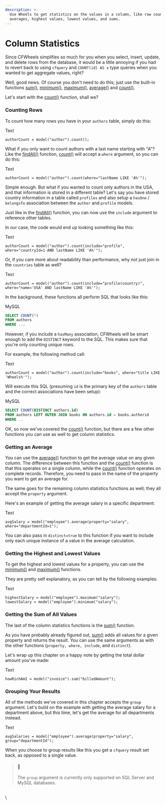 ```yaml
---
description: >-
  Use Wheels to get statistics on the values in a column, like row counts,
  averages, highest values, lowest values, and sums.
---
```


# Column Statistics

Since CFWheels simplifies so much for you when you select, insert, update, and delete rows from the database, it would be a little annoying if you had to revert back to using `cfquery` and `COUNT(id) AS x` type queries when you wanted to get aggregate values, right?

Well, good news. Of course you don't need to do this; just use the built-in functions [sum()](https://api.cfwheels.org/model.sum.html), [minimum()](https://api.cfwheels.org/model.minimum.html), [maximum()](https://api.cfwheels.org/model.maximum.html), [average()](https://api.cfwheels.org/model.average.html) and [count()](https://api.cfwheels.org/model.count.html).

Let's start with the [count()](https://api.cfwheels.org/model.count.html) function, shall we?

### Counting Rows

To count how many rows you have in your `authors` table, simply do this:

Text

```
authorCount = model("author").count();
```

What if you only want to count authors with a last name starting with "A"? Like the [findAll()](https://api.cfwheels.org/model.findall.html) function, [count()](https://api.cfwheels.org/model.count.html) will accept a `where` argument, so you can do this:

Text

```
authorCount = model("author").count(where="lastName LIKE 'A%'");
```

Simple enough. But what if you wanted to count only authors in the USA, and that information is stored in a different table? Let's say you have stored country information in a table called `profiles` and also setup a `hasOne` / `belongsTo` association between the `author` and `profile` models.

Just like in the [findAll()](https://api.cfwheels.org/model.findall.html) function, you can now use the `include` argument to reference other tables.

In our case, the code would end up looking something like this:

Text

```
authorCount = model("author").count(include="profile", where="countryId=1 AND lastName LIKE 'A%'");
```

Or, if you care more about readability than performance, why not just join in the `countries` table as well?

Text

```
authorCount = model("author").count(include="profile(country)", where="name='USA' AND lastName LIKE 'A%'");
```

In the background, these functions all perform SQL that looks like this:

MySQL

```sql
SELECT COUNT(*)
FROM authors
WHERE ...
```

However, if you include a `hasMany` association, CFWheels will be smart enough to add the `DISTINCT` keyword to the SQL. This makes sure that you're only counting unique rows.

For example, the following method call:

Text

```
authorCount = model("author").count(include="books", where="title LIKE 'Wheels%'");
```

Will execute this SQL (presuming `id` is the primary key of the `authors` table and the correct associations have been setup):

MySQL

```sql
SELECT COUNT(DISTINCT authors.id)
FROM authors LEFT OUTER JOIN books ON authors.id = books.authorid
WHERE ..
```

OK, so now we've covered the [count()](https://api.cfwheels.org/model.count.html) function, but there are a few other functions you can use as well to get column statistics.

### Getting an Average

You can use the [average()](https://api.cfwheels.org/model.average.html) function to get the average value on any given column. The difference between this function and the [count()](https://api.cfwheels.org/model.count.html) function is that this operates on a single column, while the [count()](https://api.cfwheels.org/model.count.html) function operates on complete records. Therefore, you need to pass in the name of the property you want to get an average for.

The same goes for the remaining column statistics functions as well; they all accept the `property` argument.

Here's an example of getting the average salary in a specific department:

Text

```
avgSalary = model("employee").average(property="salary", where="departmentId=1");
```

You can also pass in `distinct=true` to this function if you want to include only each unique instance of a value in the average calculation.

### Getting the Highest and Lowest Values

To get the highest and lowest values for a property, you can use the [minimum()](https://api.cfwheels.org/model.minimum.html) and [maximum()](https://api.cfwheels.org/model.maximum.html) functions.

They are pretty self explanatory, as you can tell by the following examples:

Text

```
highestSalary = model("employee").maximum("salary");
lowestSalary = model("employee").minimum("salary");
```

### Getting the Sum of All Values

The last of the column statistics functions is the [sum()](https://api.cfwheels.org/model.sum.html) function.

As you have probably already figured out, [sum()](https://api.cfwheels.org/model.sum.html) adds all values for a given property and returns the result. You can use the same arguments as with the other functions (`property, where, include`, and `distinct`).

Let's wrap up this chapter on a happy note by getting the total dollar amount you've made:

Text

```
howRichAmI = model("invoice").sum("billedAmount");
```

### Grouping Your Results

All of the methods we've covered in this chapter accepts the `group` argument. Let's build on the example with getting the average salary for a department above, but this time, let's get the average for all departments instead.

Text

```
avgSalaries = model("employee").average(property="salary", group="departmentId");
```

When you choose to group results like this you get a `cfquery` result set back, as opposed to a single value.

> #### 📘
>
> The `group` argument is currently only supported on SQL Server and MySQL databases.

\
\
